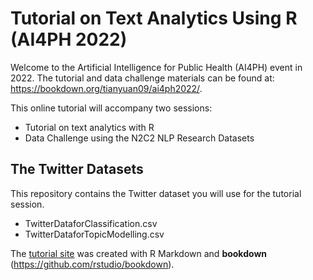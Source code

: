 # Tutorial on Text Analytics Using R (AI4PH 2022)
Welcome to the Artificial Intelligence for Public Health (AI4PH) event in 2022. 
The tutorial and data challenge materials can be found at: https://bookdown.org/tianyuan09/ai4ph2022/. 

This online tutorial will accompany two sessions:

* Tutorial on text analytics with R
* Data Challenge using the N2C2 NLP Research Datasets

## The Twitter Datasets

This repository contains the Twitter dataset you will use for the tutorial session. 

* TwitterDataforClassification.csv
* TwitterDataforTopicModelling.csv


The [tutorial site](https://bookdown.org/tianyuan09/ai4ph2022/) was created with R Markdown and **bookdown** (https://github.com/rstudio/bookdown). 
